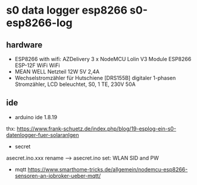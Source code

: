 # s0 data logger esp8266 s0-esp8266-log

## hardware

* ESP8266 with wifi: AZDelivery 3 x NodeMCU Lolin V3 Module ESP8266 ESP-12F WiFi WiFi
* MEAN WELL Netzteil 12W 5V 2,4A
* Wechselstromzähler für Hutschiene [DRS155B] digitaler 1-phasen Stromzähler, LCD beleuchtet, S0, 1 TE, 230V 50A

## ide

* arduino ide 1.8.19 

thx:
https://www.frank-schuetz.de/index.php/blog/19-esplog-ein-s0-datenlogger-fuer-solaranlgen


* secret

asecret.ino.xxx  rename --> asecret.ino
set: WLAN SID and PW

* mqtt
https://www.smarthome-tricks.de/allgemein/nodemcu-esp8266-sensoren-an-iobroker-ueber-mqtt/



